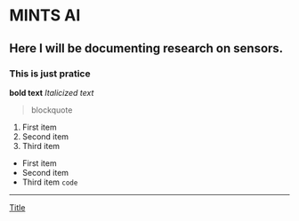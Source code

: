# MINTS AI
## Here I will be documenting research on sensors.
### This is just pratice 
**bold text**
*Italicized text*
> blockquote
1. First item
2. Second item
3. Third item
- First item
- Second item
- Third item
`code`
---
[Title](https://www.coolmath.com)
